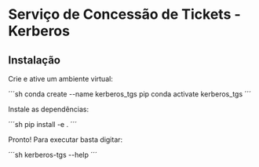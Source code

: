 # Serviço de Concessão de Tickets - Kerberos

## Instalação

Crie e ative um ambiente virtual:

´´´sh
conda create --name kerberos_tgs pip
conda activate kerberos_tgs
´´´

Instale as dependências:

´´´sh
pip install -e .
´´´

Pronto! Para executar basta digitar:

´´´sh
kerberos-tgs --help
´´´

